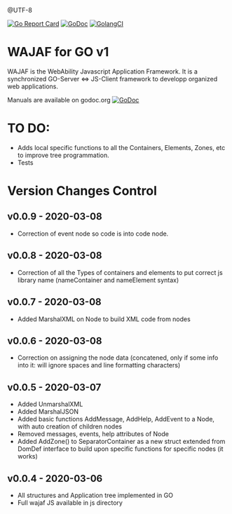 @UTF-8

[![Go Report Card](https://goreportcard.com/badge/github.com/webability-go/wajaf)](https://goreportcard.com/report/github.com/webability-go/wajaf)
[![GoDoc](https://godoc.org/github.com/webability-go/wajaf?status.png)](https://godoc.org/github.com/webability-go/wajaf)
[![GolangCI](https://golangci.com/badges/github.com/webability-go/wajaf.svg)](https://golangci.com)

WAJAF for GO v1
=============================

WAJAF is the WebAbility Javascript Application Framework. It is a synchronized GO-Server <=> JS-Client framework to developp organized web applications.

Manuals are available on godoc.org [![GoDoc](https://godoc.org/github.com/webability-go/wajaf?status.png)](https://godoc.org/github.com/webability-go/wajaf)


TO DO:
======
- Adds local specific functions to all the Containers, Elements, Zones, etc to improve tree programmation.
- Tests

Version Changes Control
=======================

v0.0.9 - 2020-03-08
------------------------
- Correction of event node so code is into code node.

v0.0.8 - 2020-03-08
------------------------
- Correction of all the Types of containers and elements to put correct js library name (nameContainer and nameElement syntax)

v0.0.7 - 2020-03-08
------------------------
- Added MarshalXML on Node to build XML code from nodes

v0.0.6 - 2020-03-08
------------------------
- Correction on assigning the node data (concatened, only if some info into it: will ignore spaces and line formatting characters)

v0.0.5 - 2020-03-07
-----------------------
- Added UnmarshalXML
- Added MarshalJSON
- Added basic functions AddMessage, AddHelp, AddEvent to a Node, with auto creation of children nodes
- Removed messages, events, help attributes of Node
- Added AddZone() to SeparatorContainer as a new struct extended from DomDef interface to build upon specific functions for specific nodes (it works)

v0.0.4 - 2020-03-06
-----------------------
- All structures and Application tree implemented in GO
- Full wajaf JS available in js directory
